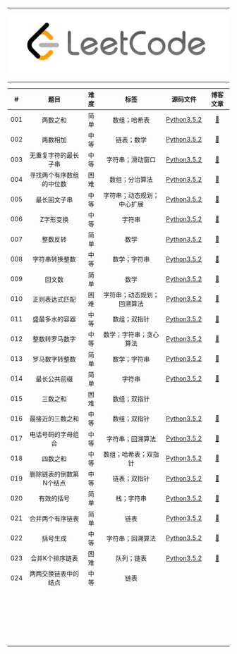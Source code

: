 <hr>

![](https://github.com/Liuyang0001/LeetCode_By_Python/blob/master/others/leetcodeico.jpg)

<hr>


| #    | 题目     | 难度 | 标签         | 源码文件                                                     | 博客文章                                                       |
| :----: | :--------: | :----: | :------: | :------: | :----------: |
| 001  | 两数之和 | 简单 | 数组；哈希表 | [Python3.5.2](https://github.com/Liuyang0001/LeetCode_By_Python/blob/master/Codes/1_TwoSum.py) | [:memo:](https://liuyang0001.github.io/2020/01/02/1-%E4%B8%A4%E6%95%B0%E4%B9%8B%E5%92%8C/) |
| 002  | 两数相加 | 中等 | 链表；数学   | [Python3.5.2](https://github.com/Liuyang0001/LeetCode_By_Python/blob/master/Codes/2_AddTwoNumbers.py) | [:memo:](https://liuyang0001.github.io/2020/01/03/2-%E4%B8%A4%E6%95%B0%E7%9B%B8%E5%8A%A0/) |
| 003 | 无重复字符的最长子串 | 中等 | 字符串；滑动窗口 | [Python3.5.2](https://github.com/Liuyang0001/LeetCode_By_Python/blob/master/Codes/3_LengthOfLongestSubstring.py) | [:memo:](https://liuyang0001.github.io/2020/01/03/3-%E6%97%A0%E9%87%8D%E5%A4%8D%E5%AD%97%E7%AC%A6%E7%9A%84%E6%9C%80%E9%95%BF%E5%AD%90%E4%B8%B2/) |
| 004 | 寻找两个有序数组的中位数 | 困难 | 数组；分治算法 | [Python3.5.2](https://github.com/Liuyang0001/LeetCode_By_Python/blob/master/Codes/4_findMedianSortedArrays.py) | [:memo:](https://liuyang0001.github.io/2020/01/04/4-寻找两个有序数组的中位数/) |
| 005 | 最长回文子串 | 中等 | 字符串；动态规划；中心扩展 | [Python3.5.2](https://github.com/Liuyang0001/LeetCode_By_Python/blob/master/Codes/5_longestPalindrome.py) | [:memo:](https://liuyang0001.github.io/2020/01/05/5-最长回文子串/) |
| 006 | Z字形变换 | 中等 | 字符串 | [Python3.5.2](https://github.com/Liuyang0001/LeetCode_By_Python/blob/master/Codes/6_convert.py) | [:memo:](https://liuyang0001.github.io/2020/01/06/6-Z字形变换/) |
| 007 | 整数反转 | 简单 | 数学 | [Python3.5.2](https://github.com/Liuyang0001/LeetCode_By_Python/blob/master/Codes/7_reverse.py) | [:memo:](https://liuyang0001.github.io/2020/01/07/7-整数反转/) |
| 008 | 字符串转换整数 | 中等 | 数学；字符串 | [Python3.5.2](https://github.com/Liuyang0001/LeetCode_By_Python/blob/master/Codes/8_myAtoi.py) | [:memo:](https://liuyang0001.github.io/2020/01/08/8-字符串转换整数/) |
| 009 | 回文数 | 简单 | 数学 | [Python3.5.2](https://github.com/Liuyang0001/LeetCode_By_Python/blob/master/Codes/9_isPalindrome.py) | [:memo:](https://liuyang0001.github.io/2020/01/09/9-回文数/) |
| 010 | 正则表达式匹配 | 困难 | 字符串；动态规划；回溯算法 | [Python3.5.2](https://github.com/Liuyang0001/LeetCode_By_Python/blob/master/Codes/10_isMatch.py) | [:memo:](https://liuyang0001.github.io/2020/01/10/10-正则表达式匹配) |
| 011 | 盛最多水的容器 | 中等 | 数组；双指针 | [Python3.5.2](https://github.com/Liuyang0001/LeetCode_By_Python/blob/master/Codes/11_maxArea.py) | [:memo:](https://liuyang0001.github.io/2020/01/11/11-盛最多水的容器/) |
| 012 | 整数转罗马数字 | 中等 | 数学；字符串；贪心算法 | [Python3.5.2](https://github.com/Liuyang0001/LeetCode_By_Python/blob/master/Codes/12_intToRoman.py) | [:memo:](https://liuyang0001.github.io/2020/01/12/12-整数转罗马数字/) |
| 013 | 罗马数字转整数 | 简单 | 数学；字符串 | [Python3.5.2](https://github.com/Liuyang0001/LeetCode_By_Python/blob/master/Codes/13_romanToInt.py) | [:memo:](https://liuyang0001.github.io/2020/01/13/13-罗马数字转整数/) |
| 014 | 最长公共前缀 | 简单 | 字符串 | [Python3.5.2](https://github.com/Liuyang0001/LeetCode_By_Python/blob/master/Codes/14_longestCommonPrefix.py) | [:memo:](https://liuyang0001.github.io/2020/01/14/14-最长公共前缀/) |
| 015 | 三数之和 | 困难 | 数组；双指针 |  |  |
| 016 | 最接近的三数之和 | 中等 | 数组；双指针 | [Python3.5.2](https://github.com/Liuyang0001/LeetCode_By_Python/blob/master/Codes/16_threeSumClosest.py) | [:memo:](https://liuyang0001.github.io/2020/01/15/16-最接近的三数之和/) |
| 017 | 电话号码的字母组合 | 中等 | 字符串；回溯算法 | [Python3.5.2](https://github.com/Liuyang0001/LeetCode_By_Python/blob/master/Codes/17_letterCombinations.py) | [:memo:](https://liuyang0001.github.io/2020/01/16/17-电话号码的组合/) |
| 018 | 四数之和 | 中等 | 数组；哈希表；双指针 | [Python3.5.2](https://github.com/Liuyang0001/LeetCode_By_Python/blob/master/Codes/18_fourSum.py) | [:memo:](https://liuyang0001.github.io/2020/01/17/18-四数之和) |
| 019 | 删除链表的倒数第N个结点 | 中等 | 链表；双指针 | [Python3.5.2](https://github.com/Liuyang0001/LeetCode_By_Python/blob/master/Codes/19_removeNthFromEnd.py) | [:memo:](https://liuyang0001.github.io/2020/01/17/19-删除链表的倒数第N个结点/) |
| 020 | 有效的括号 | 简单 | 栈；字符串 | [Python3.5.2](https://github.com/Liuyang0001/LeetCode_By_Python/blob/master/Codes/Codes/20_isValid.py) | [:memo:](https://liuyang0001.github.io/2020/01/18/20-有效的括号/) |
| 021 | 合并两个有序链表 | 简单 | 链表 | [Python3.5.2](https://github.com/Liuyang0001/LeetCode_By_Python/blob/master/Codes/21_mergeTwoLists.py) | [:memo:](https://liuyang0001.github.io/2020/01/18/21-合并两个有序链表/) |
| 022 | 括号生成 | 中等 | 字符串；回溯算法 |  [Python3.5.2](https://github.com/Liuyang0001/LeetCode_By_Python/blob/master/Codes/22_generateParenthesis.py) | [:memo:](https://liuyang0001.github.io/2020/01/18/22-括号生成/) |
| 023 | 合并K个排序链表 | 困难 | 队列；链表 | [Python3.5.2](https://github.com/Liuyang0001/LeetCode_By_Python/blob/master/Codes/23_mergeKLists.py) |  [:memo:](https://liuyang0001.github.io/2020/01/19/23-合并K个排序链表/) |
| 024 | 两两交换链表中的结点 | 中等 | 链表 | | |
|  |  |  |  | | |
|  |  |  |  | | |
|  |  |  |  | | |
|  |  |  |  | | |
|  |  |  |  | | |
|  |  |  |  | | |
|  |  |  |  | | |
|  |  |  |  | | |
|  |  |  |  | | |
|  |  |  |  | | |
|  |  |  |  | | |
|  |  |  |  | | |
|  |  |  |  | | |
|  |  |  |  | | |
|  |  |  |  | | |
|  |  |  |  | | |
|  |  |  |  | | |
|  |  |  |  | | |
|  |  |  |  | | |
|  |  |  |  | | |
|  |  |  |  | | |
|  |  |  |  | | |
|  |  |  |  | | |
|  |  |  |  | | |
|  |  |  |  | | |

